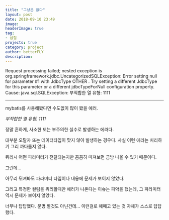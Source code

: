 ```yaml
---
title: "그냥은 없다"
layout: post
date: 2018-09-10 23:49
image: 
headerImage: true
tag: 
- 삽질
projects: true
category: project
author: betterFLY
description:
---
```


Request processing failed; nested exception is org.springframework.jdbc.UncategorizedSQLException: Error setting null for parameter #1 with JdbcType OTHER . Try setting a different JdbcType for this parameter or a different jdbcTypeForNull configuration property. Cause: java.sql.SQLException: 부적합한 열 유형: 1111

---

mybatis를 사용해봤다면 수도없이 많이 봤을 에러.

*부적합한 열 유형: 1111*

정말 흔하게, 사소한 또는 부주의한 실수로 발생하는 에러다. 

대부분 오탈자 또는 데이터타입이 맞지 않아 발생하는 경우다. 사실 이런 에러는 처리하기 그리 까다롭지 않다.

쿼리시 어떤 파라미터가 전달되는지만 꼼꼼히 따져보면 금방 나올 수 있기 때문이다.

그런데...

아무리 뒤져봐도 파라미터 타입이나 내용에 문제가 보이지 않았다.

그리고 특정한 컬럼을 쿼리할때만 에러가 나온다는 이슈는 파악을 했는데, 그 파라미터 역시 문제가 보이지 않았다.

너무나 답답했다. 분명 별것도 아닌건데... 이런걸로 헤매고 있는 것 자체가 스스로 답답했다.

